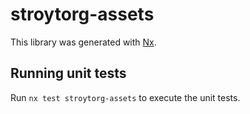 # stroytorg-assets

This library was generated with [Nx](https://nx.dev).

## Running unit tests

Run `nx test stroytorg-assets` to execute the unit tests.
